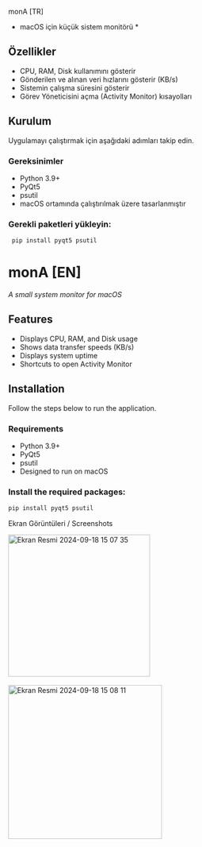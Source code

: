  monA [TR]
 * macOS için küçük sistem monitörü *

## Özellikler

- CPU, RAM, Disk kullanımını gösterir
- Gönderilen ve alınan veri hızlarını gösterir (KB/s)
- Sistemin çalışma süresini gösterir
- Görev Yöneticisini açma (Activity Monitor) kısayolları
  
## Kurulum
Uygulamayı çalıştırmak için aşağıdaki adımları takip edin.

### Gereksinimler

- Python 3.9+
- PyQt5
- psutil
- macOS ortamında çalıştırılmak üzere tasarlanmıştır

### Gerekli paketleri yükleyin:
```bash
 pip install pyqt5 psutil
```



# monA [EN]
 *A small system monitor for macOS*

## Features

- Displays CPU, RAM, and Disk usage
- Shows data transfer speeds (KB/s)
- Displays system uptime
- Shortcuts to open Activity Monitor

## Installation
Follow the steps below to run the application.

### Requirements

- Python 3.9+
- PyQt5
- psutil
- Designed to run on macOS

### Install the required packages:

```bash
pip install pyqt5 psutil
```

Ekran Görüntüleri / Screenshots

<img width="286" alt="Ekran Resmi 2024-09-18 15 07 35" src="https://github.com/user-attachments/assets/899eba91-ec6e-46cd-8f4e-de0920f7b2f1">
<br></br>
<img width="310" alt="Ekran Resmi 2024-09-18 15 08 11" src="https://github.com/user-attachments/assets/03551d2e-c1fb-479d-9b6c-ca5a4e67df8c">








   

